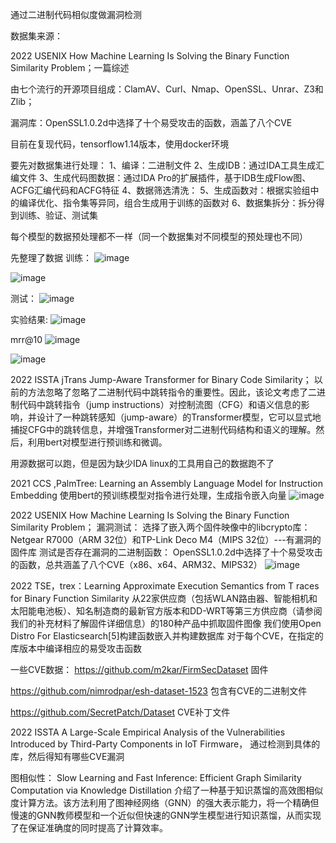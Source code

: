 通过二进制代码相似度做漏洞检测

数据集来源：

2022 USENIX How Machine Learning Is Solving the Binary Function Similarity Problem；一篇综述

由七个流行的开源项目组成：ClamAV、Curl、Nmap、OpenSSL、Unrar、Z3和Zlib；

漏洞库：OpenSSL1.0.2d中选择了十个易受攻击的函数，涵盖了八个CVE


目前在复现代码，tensorflow1.14版本，使用docker环境

要先对数据集进行处理：
1、编译：二进制文件
2、生成IDB：通过IDA工具生成汇编文件
3、生成代码图数据：通过IDA Pro的扩展插件，基于IDB生成Flow图、ACFG汇编代码和ACFG特征
4、数据筛选清洗：
5、生成函数对：根据实验组中的编译优化、指令集等异同，组合生成用于训练的函数对
6、数据集拆分：拆分得到训练、验证、测试集

每个模型的数据预处理都不一样（同一个数据集对不同模型的预处理也不同）


先整理了数据
训练：
![image](https://user-images.githubusercontent.com/86655336/230761885-37f420f6-a96d-4c17-879e-ef26d0ade0eb.png)

![image](https://user-images.githubusercontent.com/86655336/230762170-e2817ee3-fad2-4c34-9dc4-ac10d47f4521.png)

测试：
![image](https://user-images.githubusercontent.com/86655336/230761891-217c3369-6529-4121-84c7-b314fc1d961c.png)

实验结果:
![image](https://user-images.githubusercontent.com/86655336/232176722-1b050c2a-de0a-41e7-a455-41b7e6cd77c3.png)

mrr@10
![image](https://user-images.githubusercontent.com/86655336/232176759-891e960d-1e76-49a3-b189-26316d70f13d.png)

![image](https://user-images.githubusercontent.com/86655336/234159238-d97aa724-e648-4b04-a57b-9d90d375777c.png)

2022 ISSTA jTrans Jump-Aware Transformer for Binary Code Similarity；
以前的方法忽略了忽略了二进制代码中跳转指令的重要性。因此，该论文考虑了二进制代码中跳转指令（jump instructions）对控制流图（CFG）和语义信息的影响，并设计了一种跳转感知（jump-aware）的Transformer模型，它可以显式地捕捉CFG中的跳转信息，并增强Transformer对二进制代码结构和语义的理解。然后，利用bert对模型进行预训练和微调。

用源数据可以跑，但是因为缺少IDA linux的工具用自己的数据跑不了


2021 CCS ,PalmTree: Learning an Assembly Language Model for Instruction Embedding
使用bert的预训练模型对指令进行处理，生成指令嵌入向量
![image](https://user-images.githubusercontent.com/86655336/233924193-2b629232-81a4-42be-9934-14d1fb089254.png)

2022 USENIX How Machine Learning Is Solving the Binary Function Similarity Problem；
漏洞测试：
选择了嵌入两个固件映像中的libcrypto库：Netgear R7000（ARM 32位）和TP-Link Deco M4（MIPS 32位）---有漏洞的固件库
测试是否存在漏洞的二进制函数：
OpenSSL1.0.2d中选择了十个易受攻击的函数，总共涵盖了八个CVE（x86、x64、ARM32、MIPS32）
![image](https://user-images.githubusercontent.com/86655336/234021592-df0f97f7-389e-43a5-93ae-2ca6e185d872.png)


2022 TSE，trex：Learning Approximate Execution Semantics from T races for Binary Function Similarity
从22家供应商（包括WLAN路由器、智能相机和太阳能电池板）、知名制造商的最新官方版本和DD-WRT等第三方供应商（请参阅我们的补充材料了解固件详细信息）的180种产品中抓取固件图像
我们使用Open Distro For Elasticsearch[5]构建函数嵌入并构建数据库
对于每个CVE，在指定的库版本中编译相应的易受攻击函数

一些CVE数据：
https://github.com/m2kar/FirmSecDataset   固件

https://github.com/nimrodpar/esh-dataset-1523  包含有CVE的二进制文件

https://github.com/SecretPatch/Dataset   CVE补丁文件



2022 ISSTA A Large-Scale Empirical Analysis of the Vulnerabilities Introduced by Third-Party Components in IoT Firmware，
通过检测到具体的库，然后得知有哪些CVE漏洞

图相似性：
Slow Learning and Fast Inference: Efficient Graph Similarity Computation via Knowledge Distillation
介绍了一种基于知识蒸馏的高效图相似度计算方法。该方法利用了图神经网络（GNN）的强大表示能力，将一个精确但慢速的GNN教师模型和一个近似但快速的GNN学生模型进行知识蒸馏，从而实现了在保证准确度的同时提高了计算效率。



